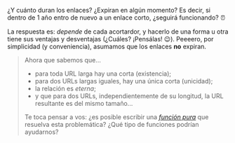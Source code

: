 ¿Y cuánto duran los enlaces? ¿Expiran en algún momento? Es decir, si dentro de 1 año entro de nuevo a un enlace corto, ¿seguirá funcionando? :alarm_clock:

La respuesta es: _depende_ de cada acortardor, y hacerlo de una forma u otra tiene sus ventajas y desventajas (¿Cuáles? ¡Pensálas! :wink:). Peeeero, por simplicidad (y conveniencia), asumamos que los enlaces **no** expiran. 

> Ahora que sabemos que...
> 
>   * para toda URL larga hay una corta (existencia);
>   * para dos URLs largas iguales, hay una única corta (unicidad);
>   * la relación es _eterna_;
>   * y que para dos URLs, independientemente de su longitud, la URL resultante es del mismo tamaño...
> 
> Te toca pensar a vos: ¿es posible escribir una [_función pura_](https://en.wikipedia.org/wiki/Pure_function) que resuelva esta problemática? ¿Qué tipo de funciones podrían ayudarnos?

